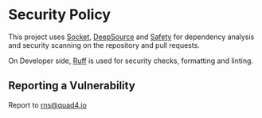 # Security Policy

This project uses [Socket](https://socket.dev/), [DeepSource](https://deepsource.com/) and [Safety](https://www.getsafety.com/cli) for dependency analysis and security scanning on the repository and pull requests.

On Developer side, [Ruff](https://docs.astral.sh/ruff/) is used for security checks, formatting and linting.

## Reporting a Vulnerability

Report to [rns@quad4.io](mailto:rns@quad4.io)
